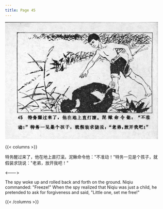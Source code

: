 ```yaml
---
title: Page 45
---
```


![niqiu page](./../../images/niqiu/seifert0397_nqkg_0049_045.jpg)

{{< columns >}}

特务醒过来了，他在地上直打滚。泥鳅命令他："不准动！"特务一见是个孩子，就假装求饶说："老弟，放开我吧！"

<--->

The spy woke up and rolled back and forth on the ground. Niqiu commanded: "Freeze!" When the spy realized that Niqiu was just a child, he pretended to ask for forgiveness and said, "Little one, set me free!"

{{< /columns >}}
